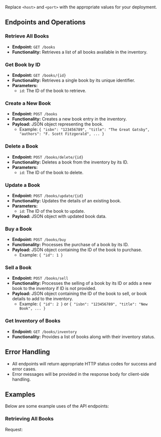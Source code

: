 
Replace `<host>` and `<port>` with the appropriate values for your deployment.

## Endpoints and Operations

### Retrieve All Books

- **Endpoint:** `GET /books`
- **Functionality:** Retrieves a list of all books available in the inventory.

### Get Book by ID

- **Endpoint:** `GET /books/{id}`
- **Functionality:** Retrieves a single book by its unique identifier.
- **Parameters:**
  - `id`: The ID of the book to retrieve.

### Create a New Book

- **Endpoint:** `POST /books`
- **Functionality:** Creates a new book entry in the inventory.
- **Payload:** JSON object representing the book.
  - Example: `{ "isbn": "123456789", "title": "The Great Gatsby", "authors": "F. Scott Fitzgerald", ... }`

### Delete a Book

- **Endpoint:** `POST /books/delete/{id}`
- **Functionality:** Deletes a book from the inventory by its ID.
- **Parameters:**
  - `id`: The ID of the book to delete.

### Update a Book

- **Endpoint:** `POST /books/update/{id}`
- **Functionality:** Updates the details of an existing book.
- **Parameters:**
  - `id`: The ID of the book to update.
- **Payload:** JSON object with updated book data.

### Buy a Book

- **Endpoint:** `POST /books/buy`
- **Functionality:** Processes the purchase of a book by its ID.
- **Payload:** JSON object containing the ID of the book to purchase.
  - Example: `{ "id": 1 }`

### Sell a Book

- **Endpoint:** `POST /books/sell`
- **Functionality:** Processes the selling of a book by its ID or adds a new book to the inventory if ID is not provided.
- **Payload:** JSON object containing the ID of the book to sell, or book details to add to the inventory.
  - Example: `{ "id": 2 }` or `{ "isbn": "123456789", "title": "New Book", ... }`

### Get Inventory of Books

- **Endpoint:** `GET /books/inventory`
- **Functionality:** Provides a list of books along with their inventory status.

## Error Handling

- All endpoints will return appropriate HTTP status codes for success and error cases.
- Error messages will be provided in the response body for client-side handling.

## Examples

Below are some example uses of the API endpoints:

### Retrieving All Books

Request:

